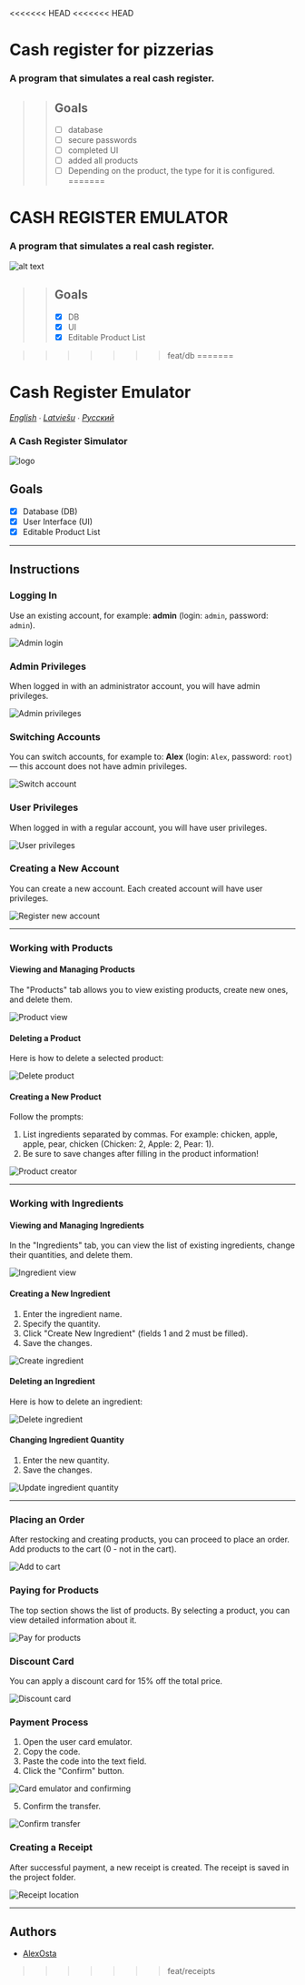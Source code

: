 <<<<<<< HEAD
<<<<<<< HEAD
# Сash register for pizzerias
### A program that simulates a real cash register.

>> ## Goals
>> - [ ] database
>> - [ ] secure passwords
>> - [ ] completed UI
>> - [ ] added all products
>> - [ ] Depending on the product, the type for it is configured.
=======
# CASH REGISTER EMULATOR
### A program that simulates a real cash register.

![alt text](https://www.solteq.com/hs-fs/hubfs/solteqcom/Global/Product-images/Product-image-Commerce-Cloud-880x800-restaurant-cafe.png?width=880&height=800&name=Product-image-Commerce-Cloud-880x800-restaurant-cafe.png)

>> ## Goals
>> - [X] DB
>> - [X] UI
>> - [X] Editable Product List


>>>>>>> feat/db
=======
# Cash Register Emulator

*[English](README.md) ∙ [Latviešu](README.lv.md) ∙ [Русский](README.ru.md)*

### A Cash Register Simulator

![logo](readme_resources/restaurant_register.png)

## Goals
- [x] Database (DB)
- [x] User Interface (UI)
- [x] Editable Product List

---

## Instructions

### Logging In
Use an existing account, for example: **admin** (login: `admin`, password: `admin`).

![Admin login](readme_resources/log_in.png)

### Admin Privileges
When logged in with an administrator account, you will have admin privileges.

![Admin privileges](readme_resources/admin_priority.png)

### Switching Accounts
You can switch accounts, for example to: **Alex** (login: `Alex`, password: `root`) — this account does not have admin privileges.

![Switch account](readme_resources/switch_account.png)

### User Privileges
When logged in with a regular account, you will have user privileges.

![User privileges](readme_resources/user_priority.png)

### Creating a New Account
You can create a new account. Each created account will have user privileges.

![Register new account](readme_resources/register_new_account.png)

---

### Working with Products

#### Viewing and Managing Products
The "Products" tab allows you to view existing products, create new ones, and delete them.

![Product view](readme_resources/product_view.png)

#### Deleting a Product
Here is how to delete a selected product:

![Delete product](readme_resources/delete_product.png)

#### Creating a New Product
Follow the prompts:
1. List ingredients separated by commas. For example: chicken, apple, apple, pear, chicken (Chicken: 2, Apple: 2, Pear: 1).
2. Be sure to save changes after filling in the product information!

![Product creator](readme_resources/product_creator.png)

---

### Working with Ingredients

#### Viewing and Managing Ingredients
In the "Ingredients" tab, you can view the list of existing ingredients, change their quantities, and delete them.

![Ingredient view](readme_resources/ingredient_view.png)

#### Creating a New Ingredient
1. Enter the ingredient name.
2. Specify the quantity.
3. Click "Create New Ingredient" (fields 1 and 2 must be filled).
4. Save the changes.

![Create ingredient](readme_resources/new_ingredient.png)

#### Deleting an Ingredient
Here is how to delete an ingredient:

![Delete ingredient](readme_resources/delete_ingredient.png)

#### Changing Ingredient Quantity
1. Enter the new quantity.
2. Save the changes.

![Update ingredient quantity](readme_resources/update_selected_ingredient.png)

---

### Placing an Order

After restocking and creating products, you can proceed to place an order. Add products to the cart (0 - not in the cart).

![Add to cart](readme_resources/new_order_chooses.png)

### Paying for Products
The top section shows the list of products. By selecting a product, you can view detailed information about it.

![Pay for products](readme_resources/new_order_pay_list_and_total_price.png)

### Discount Card
You can apply a discount card for 15% off the total price.

![Discount card](readme_resources/new_order_discount_card.png)

### Payment Process
1. Open the user card emulator.
2. Copy the code.
3. Paste the code into the text field.
4. Click the "Confirm" button.

![Card emulator and confirming](readme_resources/card_emulator_and_confirming.png)

5. Confirm the transfer.

![Confirm transfer](readme_resources/confirm_transfer.png)

### Creating a Receipt
After successful payment, a new receipt is created. The receipt is saved in the project folder.

![Receipt location](readme_resources/receipt_location.png)

---

## Authors
- [AlexOsta](https://github.com/AlexUnderOS)
>>>>>>> feat/receipts
